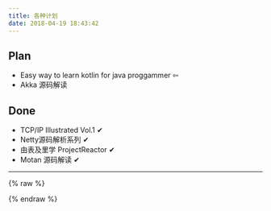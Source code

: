 ```yaml
---
title: 各种计划
date: 2018-04-19 18:43:42
---
```


<!-- ⇦ ✔ --->

## Plan
- Easy way to learn kotlin for java proggammer ⇦
- Akka 源码解读

## Done
- TCP/IP Illustrated Vol.1 ✔
- Netty源码解析系列 ✔
- 由表及里学 ProjectReactor ✔
- Motan 源码解读 ✔


---

{% raw %}

  <div id="my-timeline"></div>
  <script src='http://apps.bdimg.com/libs/jquery/2.1.4/jquery.min.js'></script>
  <script src='https://cdn.knightlab.com/libs/timeline/latest/js/storyjs-embed.js'></script>
  <script src='learn-timeline.js'></script>
  <script type="text/javascript">
      createStoryJS({
          type: 'timeline',
          width: '100%',
          height: '400',
          embed_id: 'my-timeline',
          hash_bookmark: true,
          lang: 'zh-cn',
          start_at_end: true,
          source:{
            "timeline": {
            "headline": "Yann's Learn Timeline",
            "type": "default",
            "text": "Yann的时间线",
            "startDate": "2018,4,20",
            "date": [{
                "startDate": "2018,4,20",
                "endDate": "2018,6,1",
                "headline": "TCP/IP Illustrated Vol.1",
                "text": "<p>Read TCP/IP Illustrated Vol.1</p>"
            }, {
                "startDate": "2018,6,15",
                "endDate": "2018,6,30",
                "headline": "Netty源码分析",
                "text": "<p>Netty源码分析系列</p>"
            }, {
                "startDate": "2018,6,26",
                "endDate": "2018,6,30",
                "headline": "由表及里学 ProjectReactor",
                "text": "<p>出差深圳，完成 PPR 源码分析</p>"
            },{
                "startDate": "2018,6,30",
                "endDate": "2018,7,9",
                "headline": "Motan源码解析",
                "text": "<p>源码分析暂停一下，完成我的Kotlin教程</p>"
            }]
            }
        }
      });
  </script>

{% endraw %}
